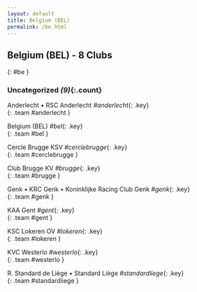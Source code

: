 ```yaml
---
layout: default
title: Belgium (BEL)
permalink: /be.html
---
```



## Belgium (BEL) - 8 Clubs
{: #be }









### Uncategorized _(9)_{:.count}


Anderlecht • RSC Anderlecht   _#anderlecht_{: .key} <br>
{: .team #anderlecht }

Belgium  (BEL)  _#bel_{: .key} <br>
{: .team #bel }

Cercle Brugge KSV   _#cerclebrugge_{: .key} <br>
{: .team #cerclebrugge }

Club Brugge KV   _#brugge_{: .key} <br>
{: .team #brugge }

Genk • KRC Genk • Koninklijke Racing Club Genk   _#genk_{: .key} <br>
{: .team #genk }

KAA Gent   _#gent_{: .key} <br>
{: .team #gent }

KSC Lokeren OV   _#lokeren_{: .key} <br>
{: .team #lokeren }

KVC Westerlo   _#westerlo_{: .key} <br>
{: .team #westerlo }

R. Standard de Liège • Standard Liège   _#standardliege_{: .key} <br>
{: .team #standardliege }


 
